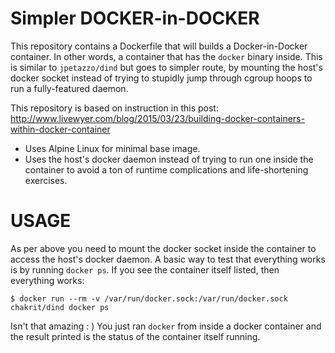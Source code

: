 # Simpler DOCKER-in-DOCKER

This repository contains a Dockerfile that will builds a Docker-in-Docker container. In
other words, a container that has the `docker` binary inside. This is similar to
`jpetazzo/dind` but goes to simpler route, by mounting the host's docker socket instead of
trying to stupidly jump through cgroup hoops to run a fully-featured daemon.

This repository is based on instruction in this post:
http://www.livewyer.com/blog/2015/03/23/building-docker-containers-within-docker-container

* Uses Alpine Linux for minimal base image.
* Uses the host's docker daemon instead of trying to run one inside the container to avoid
  a ton of runtime complications and life-shortening exercises.

# USAGE

As per above you need to mount the docker socket inside the container to access the host's
docker daemon. A basic way to test that everything works is by running `docker ps`. If you
see the container itself listed, then everything works:

```
$ docker run --rm -v /var/run/docker.sock:/var/run/docker.sock chakrit/dind docker ps
```

Isn't that amazing : ) You just ran `docker` from inside a docker container and the result
printed is the status of the container itself running.

